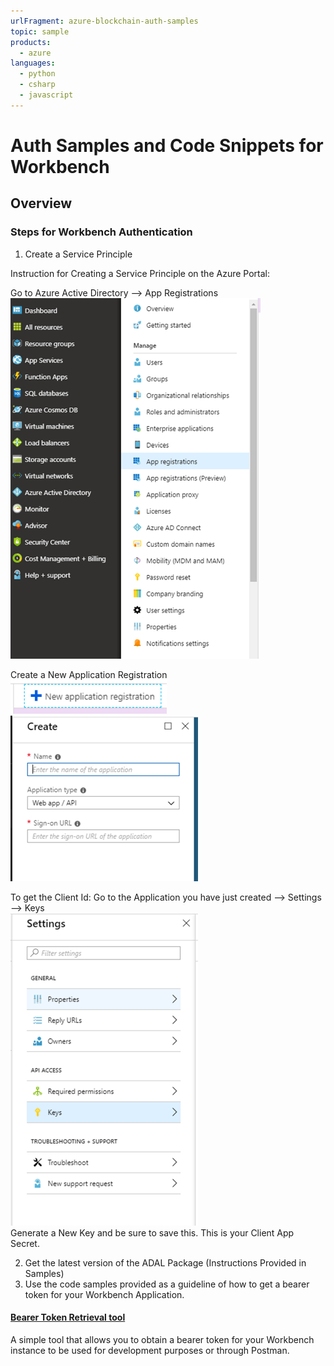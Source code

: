 ```yaml
---
urlFragment: azure-blockchain-auth-samples
topic: sample
products:
  - azure
languages:
  - python
  - csharp
  - javascript
---
```


# Auth Samples and Code Snippets for Workbench

## Overview
### Steps for Workbench Authentication

1. Create a Service Principle

Instruction for Creating a Service Principle on the Azure Portal:

Go to Azure Active Directory --> App Registrations
<br>
<img src="media/auth_samples_1.png" width="400">
<br>

Create a New Application Registration
<br>
<img src="media/auth_samples_2.png" width="250">
<br>
<img src="media/auth_samples_3.png" width="300">
<br>

To get the Client Id: Go to the Application you have just created --> Settings --> Keys
<br>
<img src="media/auth_samples_4.png" width="300">
<br>
Generate a New Key and be sure to save this. This is your Client App Secret.

2. Get the latest version of the ADAL Package (Instructions Provided in Samples)
3. Use the code samples provided as a guideline of how to get a bearer token for your Workbench Application.

#### [Bearer Token Retrieval tool](./bearer-token-retrieval)
A simple tool that allows you to obtain a bearer token for your Workbench instance to be used for development purposes or through Postman.
